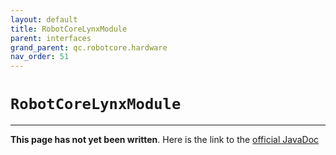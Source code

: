 ```yaml
---
layout: default
title: RobotCoreLynxModule
parent: interfaces
grand_parent: qc.robotcore.hardware
nav_order: 51
---
```

# `RobotCoreLynxModule`
---
**This page has not yet been written**. Here is the link to the [official JavaDoc](https://ftctechnh.github.io/ftc_app/doc/javadoc/com/qualcomm/robotcore/hardware/RobotCoreLynxModule.html)
        
